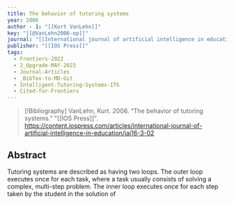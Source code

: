 ```yaml
---
title: The behavior of tutoring systems
year: 2006
author - 1: "[[Kurt VanLehn]]"
key: "[[@VanLehn2006-op]]"
journal: "[[International journal of artificial intelligence in education]]"
publisher: "[[IOS Press]]"
tags:
  - Frontiers-2022
  - 2_Upgrade-MAY-2023
  - Journal-Articles
  - _BibTex-to-MD-Git
  - Intelligent-Tutoring-Systems-ITS
  - Cited-for-Frontiers
---
```


> [!Bibliography]
> VanLehn, Kurt. 2006. “The behavior of tutoring systems.” "[[IOS Press]]". https://content.iospress.com/articles/international-journal-of-artificial-intelligence-in-education/jai16-3-02

## Abstract
Tutoring systems are described as having two loops. The outer loop executes once for each task, where a task usually consists of solving a complex, multi-step problem. The inner loop executes once for each step taken by the student in the solution of